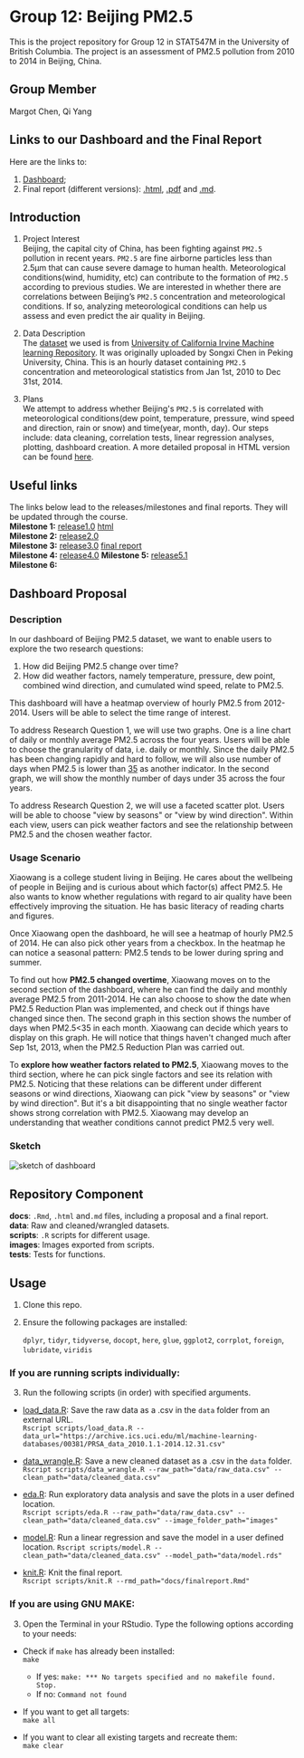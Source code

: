# Group 12: Beijing PM2.5
This is the project repository for Group 12 in STAT547M in the University of British Columbia. The project is an assessment of PM2.5 pollution from 2010 to 2014 in Beijing, China. 

## Group Member
Margot Chen, Qi Yang

## Links to our Dashboard and the Final Report
Here are the links to:     
1) [Dashboard]();    
2) Final report (different versions): 
[.html](https://stat547-ubc-2019-20.github.io/group_12_qiyangqd_xiaoyuanf/docs/finalreport.html), [.pdf](https://stat547-ubc-2019-20.github.io/group_12_qiyangqd_xiaoyuanf/docs/finalreport.pdf) and [.md](https://github.com/STAT547-UBC-2019-20/group_12_qiyangqd_xiaoyuanf/blob/master/docs/finalreport.md).

## Introduction 
1. Project Interest    
Beijing, the capital city of China, has been fighting against `PM2.5` pollution in recent years. `PM2.5` are fine airborne particles less than 2.5μm that can cause severe damage to human health. Meteorological conditions(wind, humidity, etc) can contribute to the formation of `PM2.5` according to previous studies. We are interested in whether there are correlations between Beijing’s `PM2.5` concentration and  meteorological conditions. If so, analyzing meteorological conditions can help us assess and even predict the air quality in Beijing.    

2. Data Description   
The [dataset](https://archive.ics.uci.edu/ml/machine-learning-databases/00381/PRSA_data_2010.1.1-2014.12.31.csv) we used is from [University of California Irvine Machine learning Repository](https://archive.ics.uci.edu/ml/datasets/Beijing+PM2.5+Data#). It was originally uploaded by Songxi Chen in Peking University, China. This is an hourly dataset containing `PM2.5` concentration and meteorological statistics from Jan 1st, 2010 to Dec 31st, 2014.   

3. Plans    
We attempt to address whether Beijing's `PM2.5` is correlated with meteorological conditions(dew point, temperature, pressure, wind speed and direction, rain or snow) and time(year, month, day). Our steps include: data cleaning, correlation tests, linear regression analyses, plotting, dashboard creation. A more detailed proposal in HTML version can be found [here](https://stat547-ubc-2019-20.github.io/group_12_qiyangqd_xiaoyuanf/docs/milestone1.html).  

## Useful links
The links below lead to the releases/milestones and final reports. They will be updated through the course.          
__Milestone 1:__ [release1.0](https://github.com/STAT547-UBC-2019-20/group_12_qiyangqd_xiaoyuanf/releases/tag/1.0)  [html](https://stat547-ubc-2019-20.github.io/group_12_qiyangqd_xiaoyuanf/docs/miletone1/milestone1.html)        
__Milestone 2:__ [release2.0](https://github.com/STAT547-UBC-2019-20/group_12_qiyangqd_xiaoyuanf/releases/tag/2.0)     
__Milestone 3:__ [release3.0](https://github.com/STAT547-UBC-2019-20/group_12_qiyangqd_xiaoyuanf/releases/tag/3.0) [final report](https://stat547-ubc-2019-20.github.io/group_12_qiyangqd_xiaoyuanf/docs/finalreport.html)   
__Milestone 4:__ [release4.0](https://github.com/STAT547-UBC-2019-20/group_12_qiyangqd_xiaoyuanf/releases/tag/4.0) 
__Milestone 5:__ [release5.1](https://github.com/STAT547-UBC-2019-20/group_12_qiyangqd_xiaoyuanf/releases/tag/5.1)  
__Milestone 6:__   

## Dashboard Proposal
### Description
In our dashboard of Beijing PM2.5 dataset, we want to enable users to explore the two research questions:
1. How did Beijing PM2.5 change over time?
2. How did weather factors, namely temperature, pressure, dew point, combined wind direction, and cumulated wind speed, relate to PM2.5.

This dashboard will have a heatmap overview of hourly PM2.5 from 2012-2014. Users will be able to select the time range of interest.

To address Research Question 1, we will use two graphs. One is a line chart of daily or monthly average PM2.5 across the four years. Users will be able to choose the granularity of data, i.e. daily or monthly. Since the daily PM2.5 has been changing rapidly and hard to follow, we will also use number of days when PM2.5 is lower than [35](https://en.wikipedia.org/wiki/Particulates#China) as another indicator. In the second graph, we will show the monthly number of days under 35 across the four years.

To address Research Question 2, we will use a faceted scatter plot. Users will be able to choose "view by seasons" or "view by wind direction". Within each view, users can pick weather factors and see the relationship between PM2.5 and the chosen weather factor. 

### Usage Scenario
Xiaowang is a college student living in Beijing. He cares about the wellbeing of people in Beijing and is curious about which factor(s) affect PM2.5. He also wants to know whether regulations with regard to air quality have been effectively improving the situation. He has basic literacy of reading charts and figures. 

Once Xiaowang open the dashboard, he will see a heatmap of hourly PM2.5 of 2014. He can also pick other years from a checkbox. In the heatmap he can notice a seasonal pattern: PM2.5 tends to be lower during spring and summer. 

To find out how __PM2.5 changed overtime__, Xiaowang moves on to the second section of the dashboard, where he can find the daily and monthly average PM2.5 from 2011-2014. He can also choose to show the date when PM2.5 Reduction Plan was implemented, and check out if things have changed since then. The second graph in this section shows the number of days when PM2.5<35 in each month. Xiaowang can decide which years to display on this graph. He will notice that things haven't changed much after Sep 1st, 2013, when the PM2.5 Reduction Plan was carried out. 

To __explore how weather factors related to PM2.5__, Xiaowang moves to the third section, where he can pick single factors and see its relation with PM2.5. Noticing that these relations can be different under different seasons or wind directions, Xiaowang can pick "view by seasons" or "view by wind direction". But it's a bit disappointing that no single weather factor shows strong correlation with PM2.5. Xiaowang may develop an understanding that weather conditions cannot predict PM2.5 very well.

### Sketch
![sketch of dashboard](https://raw.githubusercontent.com/xiaoyuanf/group_12_qiyangqd_xiaoyuanf/master/images/Sketch_DashboardProposal.JPG)

## Repository Component
__docs__: `.Rmd`, `.html` and`.md` files, including a proposal and a final report.     
__data__: Raw and cleaned/wrangled datasets.        
__scripts__: `.R` scripts for different usage.      
__images__: Images exported from scripts.     
__tests__: Tests for functions.  

## Usage   

1. Clone this repo.    

2. Ensure the following packages are installed:       
  
   `dplyr`, `tidyr`, `tidyverse`, `docopt`, `here`, `glue`, `ggplot2`, `corrplot`, `foreign`, `lubridate`, `viridis`                    

### If you are running scripts individually: 
3. Run the following scripts (in order) with specified arguments.

  - [load_data.R](https://stat547-ubc-2019-20.github.io/group_12_qiyangqd_xiaoyuanf/scripts/load_data.R): Save the raw data as a .csv in the `data` folder from an external URL.         
  `Rscript scripts/load_data.R --data_url="https://archive.ics.uci.edu/ml/machine-learning-databases/00381/PRSA_data_2010.1.1-2014.12.31.csv"`    
  
  - [data_wrangle.R](https://stat547-ubc-2019-20.github.io/group_12_qiyangqd_xiaoyuanf/scripts/data_wrangle.R): Save a new cleaned dataset as a .csv in the `data` folder.      
  `Rscript scripts/data_wrangle.R --raw_path="data/raw_data.csv" --clean_path="data/cleaned_data.csv"`   
  
  - [eda.R](https://stat547-ubc-2019-20.github.io/group_12_qiyangqd_xiaoyuanf/scripts/eda.R): Run exploratory data analysis and save the plots in a user defined location.         
  `Rscript scripts/eda.R --raw_path="data/raw_data.csv" --clean_path="data/cleaned_data.csv" --image_folder_path="images"`
  
  - [model.R](https://stat547-ubc-2019-20.github.io/group_12_qiyangqd_xiaoyuanf/scripts/model.R): Run a linear regression and save the model in a user defined location.
  `Rscript scripts/model.R --clean_path="data/cleaned_data.csv" --model_path="data/model.rds"`
  
  - [knit.R](https://stat547-ubc-2019-20.github.io/group_12_qiyangqd_xiaoyuanf/scripts/knit.R): Knit the final report.              
  `Rscript scripts/knit.R --rmd_path="docs/finalreport.Rmd"`

### If you are using GNU MAKE:

3. Open the Terminal in your RStudio. Type the following options according to your needs:

- Check if `make` has already been installed:   
      `make`
  * If yes: `make: *** No targets specified and no makefile found. Stop.`    
  * If no: `Command not found`

- If you want to get all targets:    
  `make all`  
  
- If you want to clear all existing targets and recreate them:     
  `make clear`
  



